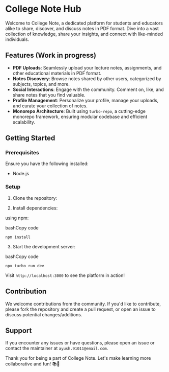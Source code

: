 College Note Hub
=================

Welcome to College Note, a dedicated platform for students and educators alike to share, discover, and discuss notes in PDF format. Dive into a vast collection of knowledge, share your insights, and connect with like-minded individuals.

Features (Work in progress)
--------

*   **PDF Uploads**: Seamlessly upload your lecture notes, assignments, and other educational materials in PDF format.
*   **Notes Discovery**: Browse notes shared by other users, categorized by subjects, topics, and more.
*   **Social Interactions**: Engage with the community. Comment on, like, and share notes that you find valuable.
*   **Profile Management**: Personalize your profile, manage your uploads, and curate your collection of notes.
*   **Monorepo Architecture**: Built using `turbo-repo`, a cutting-edge monorepo framework, ensuring modular codebase and efficient scalability.

Getting Started
---------------

### Prerequisites

Ensure you have the following installed:

*   Node.js

### Setup

1.  Clone the repository:

2.  Install dependencies:

using npm:

bashCopy code

`npm install`

3.  Start the development server:

bashCopy code

`npx turbo run dev`

Visit `http://localhost:3000` to see the platform in action!

Contribution
------------

We welcome contributions from the community. If you'd like to contribute, please fork the repository and create a pull request, or open an issue to discuss potential changes/additions.


Support
-------

If you encounter any issues or have questions, please open an issue or contact the maintainer at `ayush.91011@email.com`.

Thank you for being a part of College Note. Let's make learning more collaborative and fun! 📚🚀
